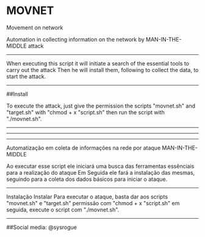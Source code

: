 # MOVNET
 Movement on network
 
Automation in collecting information on the network by MAN-IN-THE-MIDDLE attack

---------------------------------------------------------------------------------------------------------------
 
   When executing this script it will initiate a search of the essential tools
to carry out the attack
   Then he will install them, following to collect the data,
to start the attack.


---------------------------------------------------------------------------------------------------------------

##Install

 To execute the attack, just give the permission the scripts "movnet.sh" and "target.sh" with "chmod + x "script.sh"
then run the script with "./movnet.sh".
 
-------------------------------------------------------------------------------------------------------------
-------------------------------------------------------------------------------------------------------------
-------------------------------------------------------------------------------------------------------------
Automatização em coleta de informações na rede por ataque MAN-IN-THE-MIDDLE


 Ao executar esse script ele iniciará uma busca das ferramentas essênciais
para a realização do ataque
 Em Seguida ele fará a instalação das mesmas, seguindo para a coleta dos dados
básicos para iniciar o ataque.


-------------------------------------------------------------------------------------------------------------

Instalação
Instalar
  Para executar o ataque, basta dar aos scripts "movnet.sh" e "target.sh" permissão com "chmod + x "script.sh"
em seguida, execute o script com "./movnet.sh".

-------------------------------------------------------------------------------------------------------------

##Social media: @sysrogue

